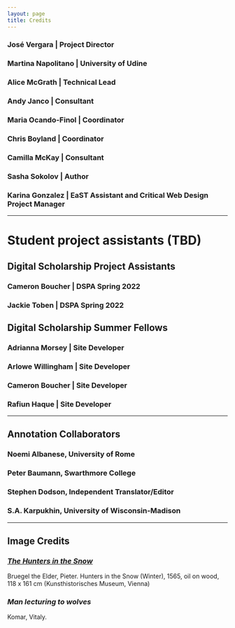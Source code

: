 ```yaml
---
layout: page
title: Credits
---
```


### José Vergara | Project Director

### Martina Napolitano | University of Udine

### Alice McGrath | Technical Lead

### Andy Janco | Consultant

### Maria Ocando-Finol | Coordinator 

### Chris Boyland | Coordinator 

### Camilla McKay | Consultant 

### Sasha Sokolov | Author 

### Karina Gonzalez | EaST Assistant and Critical Web Design Project Manager 
--- 
# Student project assistants (TBD) 

## Digital Scholarship Project Assistants

### Cameron Boucher | DSPA Spring 2022

### Jackie Toben | DSPA Spring 2022

## Digital Scholarship Summer Fellows

### Adrianna Morsey | Site Developer

### Arlowe Willingham | Site Developer

### Cameron Boucher | Site Developer

### Rafiun Haque | Site Developer

--- 
## Annotation Collaborators

### Noemi Albanese, University of Rome

### Peter Baumann, Swarthmore College

### Stephen Dodson, Independent Translator/Editor

### S.A. Karpukhin, University of Wisconsin-Madison 

---

## Image Credits

### [*The Hunters in the Snow*](https://commons.wikimedia.org/wiki/File:Pieter_Bruegel_the_Elder_-_Hunters_in_the_Snow_(Winter)_-_Google_Art_Project.jpg)
Bruegel the Elder, Pieter. Hunters in the Snow (Winter), 1565, oil on wood, 118 x 161 cm (Kunsthistorisches Museum, Vienna)

### *Man lecturing to wolves*
Komar, Vitaly. 

